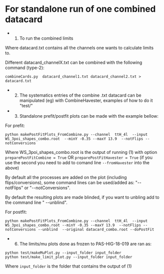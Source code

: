 # For standalone run of one combined datacard

* 1) To run the combined limits

Where datacard.txt contains all the channels one wants to calculate limits to.

Different datacard_channelX.txt can be combined with the following command (type-2):

```
combineCards.py  datacard_channel1.txt datacard_channel2.txt > datacard.txt
```

* 2) The systematics entries of the combine .txt datacard can be manipulated (eg) with CombineHavester, examples of how to do it "test/"


* 3) Standalone prefit/postfit plots can be made with the example bellow:

For prefit:

```
python makePostFitPlots_FromCombine.py --channel  ttH_4l  --input WS_3poi_shapes_combo.root  --minY -0.35 --maxY 13.9  --notFlips --notConversions
```

Where WS_3poi_shapes_combo.root is the output of running (1) with option `preparePostFitCombine = True` OR `preparePostFitHavester = True` (if you use the second you need to add to comand line `--fromHavester` into the above)

By default all the processes are added on the plot (including flips/conversions), some command lines can be used/added as:   "--notFlips" or "--notConversions".

By default the resulting plots are made blinded, if you want to unbling add to the command line " --unblind".

For postfit:

```
python makePostFitPlots_FromCombine.py --channel  ttH_4l  --input WS_3poi_shapes_combo.root --minY -0.35 --maxY 13.9  --notFlips --notConversions --unblind  --original datacard_combo.root --doPostFit
```

* 6) The limits/mu plots done as frozen to PAS-HIG-18-019 are ran as:

```
python test/makeMuPlot.py --input_folder input_folder
python test/make_limit_plot.py --input_folder input_folder
```

Where `input_folder` is the folder that contains the output of (1)


